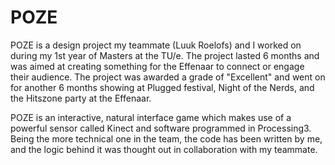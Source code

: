 # POZE
POZE is a design project my teammate (Luuk Roelofs) and I worked on during my 1st year of Masters at the TU/e. The project lasted 6 months and was aimed at creating something for the Effenaar to connect or engage their audience. The project was awarded a grade of "Excellent" and went on for another 6 months showing at Plugged festival, Night of the Nerds, and the Hitszone party at the Effenaar.

POZE is an interactive, natural interface game which makes use of a powerful sensor called Kinect and software programmed in Processing3. 
Being the more technical one in the team, the code has been written by me, and the logic behind it was thought out in collaboration with my teammate. 
